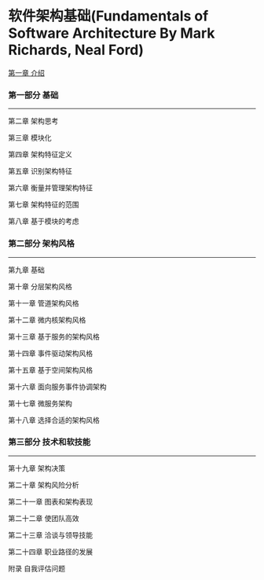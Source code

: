 # 软件架构基础(Fundamentals of Software Architecture By Mark Richards, Neal Ford)

[第一章 介绍](./ch01/ch01.md)

### 第一部分 基础

------

第二章 架构思考

第三章 模块化

第四章 架构特征定义

第五章 识别架构特征

第六章 衡量并管理架构特征

第七章 架构特征的范围

第八章 基于模块的考虑

### 第二部分 架构风格

------

第九章 基础

第十章 分层架构风格

第十一章 管道架构风格

第十二章 微内核架构风格

第十三章 基于服务的架构风格

第十四章 事件驱动架构风格

第十五章 基于空间架构风格

第十六章 面向服务事件协调架构

第十七章 微服务架构

第十八章 选择合适的架构风格

### 第三部分 技术和软技能

------

第十九章 架构决策

第二十章 架构风险分析

第二十一章 图表和架构表现

第二十二章 使团队高效

第二十三章 洽谈与领导技能

第二十四章 职业路径的发展

附录 自我评估问题